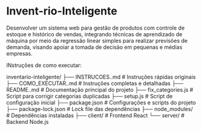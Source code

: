 # Invent-rio-Inteligente
Desenvolver um sistema web para gestão de produtos com controle de estoque e histórico de vendas, integrando técnicas de aprendizado de máquina por meio da regressão linear simples para realizar previsões de demanda, visando apoiar a tomada de decisão em pequenas e médias empresas.

INstruções de como executar: 

inventario-inteligente/
├── INSTRUCOES..md           # Instruções rápidas originais
├── COMO_EXECUTAR..md          # Instruções completas e detalhadas
├── README..md                 # Documentação principal do projeto
├── fix_categories.js         # Script para corrigir categorias duplicadas
├── setup.js                  # Script de configuração inicial
├── package.json              # Configurações e scripts do projeto
├── package-lock.json         # Lock file das dependências
├── node_modules/             # Dependências instaladas
├── client/                   # Frontend React
└── server/                   # Backend Node.js
